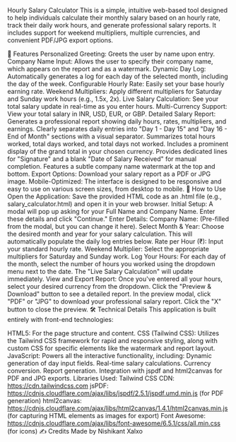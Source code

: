 Hourly Salary Calculator
This is a simple, intuitive web-based tool designed to help individuals calculate their monthly salary based on an hourly rate, track their daily work hours, and generate professional salary reports. It includes support for weekend multipliers, multiple currencies, and convenient PDF/JPG export options.

🌟 Features
Personalized Greeting: Greets the user by name upon entry.
Company Name Input: Allows the user to specify their company name, which appears on the report and as a watermark.
Dynamic Day Log: Automatically generates a log for each day of the selected month, including the day of the week.
Configurable Hourly Rate: Easily set your base hourly earning rate.
Weekend Multipliers: Apply different multipliers for Saturday and Sunday work hours (e.g., 1.5x, 2x).
Live Salary Calculation: See your total salary update in real-time as you enter hours.
Multi-Currency Support: View your total salary in INR, USD, EUR, or GBP.
Detailed Salary Report:
Generates a professional report showing daily hours, rates, multipliers, and earnings.
Clearly separates daily entries into "Day 1 - Day 15" and "Day 16 - End of Month" sections with a visual separator.
Summarizes total hours worked, total days worked, and total days not worked.
Includes a prominent display of the grand total in your chosen currency.
Provides dedicated lines for "Signature" and a blank "Date of Salary Received" for manual completion.
Features a subtle company name watermark at the top and bottom.
Export Options: Download your salary report as a PDF or JPG image.
Mobile-Optimized: The interface is designed to be responsive and easy to use on various screen sizes, from desktop to mobile.
🚀 How to Use
Open the Application: Save the provided HTML code as an .html file (e.g., salary_calculator.html) and open it in your web browser.
Initial Setup:
A modal will pop up asking for your Full Name and Company Name. Enter these details and click "Continue."
Enter Details:
Company Name: (Pre-filled from the modal, but you can change it here).
Select Month & Year: Choose the desired month and year for your salary calculation. This will automatically populate the daily log entries below.
Rate per Hour (₹): Input your standard hourly rate.
Weekend Multiplier: Select the appropriate multipliers for Saturday and Sunday work.
Log Your Hours:
For each day of the month, select the number of hours you worked using the dropdown menu next to the date.
The "Live Salary Calculation" will update immediately.
View and Export Report:
Once you've entered all your hours, select your desired currency from the dropdown.
Click the "Preview & Download" button to see a detailed report.
In the preview modal, click "PDF" or "JPG" to download your professional salary report.
Click the "X" button to close the preview.
🛠️ Technical Details
This application is built entirely with front-end technologies:

HTML5: For the page structure and content.
CSS (Tailwind CSS): Utilizes the Tailwind CSS framework for rapid and responsive styling, along with custom CSS for specific elements like the watermark and report layout.
JavaScript: Powers all the interactive functionality, including:
Dynamic generation of day input fields.
Real-time salary calculations.
Currency conversion.
Report generation.
Integration with jspdf and html2canvas for PDF and JPG exports.
Libraries Used:
Tailwind CSS CDN: https://cdn.tailwindcss.com
jsPDF: https://cdnjs.cloudflare.com/ajax/libs/jspdf/2.5.1/jspdf.umd.min.js (for PDF generation)
html2canvas: https://cdnjs.cloudflare.com/ajax/libs/html2canvas/1.4.1/html2canvas.min.js (for capturing HTML elements as images for export)
Font Awesome: https://cdnjs.cloudflare.com/ajax/libs/font-awesome/6.5.1/css/all.min.css (for icons)
✍️ Credits
Made by Nishikant Xalxo
